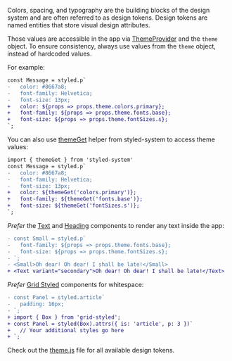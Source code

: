 Colors, spacing, and typography are the building blocks of the design system and are often referred to as design tokens. Design tokens are named entities that store visual design attributes.

Those values are accessible in the app via [ThemeProvider](https://github.com/sapegin/component-driven-development/blob/master/src/Provider.js) and the `theme` object. To ensure consistency, always use values from the `theme` object, instead of hardcoded values.

For example:

```diff
const Message = styled.p`
-   color: #8667a8;
-   font-family: Helvetica;
-   font-size: 13px;
+   color: ${props => props.theme.colors.primary};
+   font-family: ${props => props.theme.fonts.base};
+   font-size: ${props => props.theme.fontSizes.s};
`;
```

You can also use [themeGet](https://jxnblk.com/styled-system/api#themeget) helper from styled-system to access theme values:

```diff
import { themeGet } from 'styled-system'
const Message = styled.p`
-   color: #8667a8;
-   font-family: Helvetica;
-   font-size: 13px;
+   color: ${themeGet('colors.primary')};
+   font-family: ${themeGet('fonts.base')};
+   font-size: ${themeGet('fontSizes.s')};
`;
```

_Prefer_ the [Text](#text) and [Heading](#heading) components to render any text inside the app:

```diff
- const Small = styled.p`
-   font-family: ${props => props.theme.fonts.base};
-   font-size: ${props => props.theme.fontSizes.s};
- `;
- <Small>Oh dear! Oh dear! I shall be late!</Small>
+ <Text variant="secondary">Oh dear! Oh dear! I shall be late!</Text>
```

_Prefer_ [Grid Styled](http://jxnblk.com/grid-styled/) components for whitespace:

```diff
- const Panel = styled.article`
-   padding: 16px;
- `;
+ import { Box } from 'grid-styled';
+ const Panel = styled(Box).attrs({ is: 'article', p: 3 })`
+   // Your additional styles go here
+ `;
```

Check out the [theme.js](https://github.com/component-driven/component-driven-development/blob/master/src/theme.js) file for all available design tokens.
